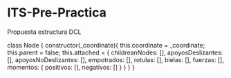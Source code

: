 # ITS-Pre-Practica

Propuesta estructura DCL

class Node {
    constructor(_coordinate){
        this.coordinate = _coordinate;
        this.parent = false;
        this.attached = {
            childreanNodes: [],
            apoyosDeslizantes: [],
            apoyosNoDeslizantes: [],
            empotrados: [],
            rotulas: [],
            bielas: [],
            fuerzas: [],
            momentos: {
                positivos: [],
                negativos: []
            }
        }
    }
}

